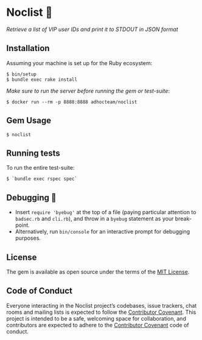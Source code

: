 # Noclist 🌌
_Retrieve a list of VIP user IDs and print it to STDOUT in JSON format_

## Installation

Assuming your machine is set up for the Ruby ecosystem:

    $ bin/setup
    $ bundle exec rake install

_Make sure to run the server before running the gem or test-suite_:

    $ docker run --rm -p 8888:8888 adhocteam/noclist

## Gem Usage

    $ noclist

## Running tests

To run the entire test-suite:

    $ `bundle exec rspec spec`

## Debugging 🐛

- Insert `require 'byebug'` at the top of a file (paying particular attention to `badsec.rb` and `cli.rb`), and throw in a `byebug` statement as your break-point.
- Alternatively, run `bin/console` for an interactive prompt for debugging purposes.

## License

The gem is available as open source under the terms of the [MIT License](https://opensource.org/licenses/MIT).

## Code of Conduct

Everyone interacting in the Noclist project’s codebases, issue trackers, chat rooms and mailing lists is expected to follow the [Contributor Covenant](http://contributor-covenant.org). This project is intended to be a safe, welcoming space for collaboration, and contributors are expected to adhere to the [Contributor Covenant](http://contributor-covenant.org) code of conduct.
